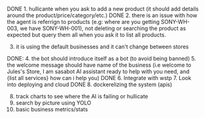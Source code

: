 DONE 1. hullicante when you ask to add a new product (it should add details around the product/price/category/etc.)
DONE 2. there is an issue with how the agent is referrign to products (e.g: where are you getting SONY-WH-003, we have SONY-WH-001), not deleting or searching the product as expected but query them all when you ask it to list all products. 

3. it is using the default businesses and it can't change between stores 

DONE: 4. the bot should introduce itself as a bot (to avoid being banned)
5. the welcome message should have name of the business (i.e welcome to Jules's Store, I am sasabot AI assistant ready to help with you need, and {list all services} how can i help you)
DONE 6. Integrate with wstp
7. Look into deploying and cloud
DONE 8. dockerelizing the system (apis)


8. track charts to see where the AI is failing or hullicate
9. search by picture using YOLO
10. basic business metrics/stats